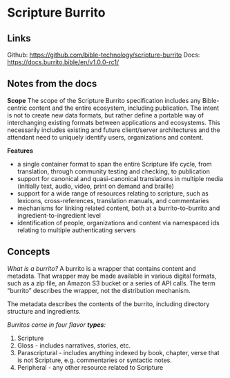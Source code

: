 # Scripture Burrito

## Links

Github: https://github.com/bible-technology/scripture-burrito
Docs: https://docs.burrito.bible/en/v1.0.0-rc1/

## Notes from the docs

**Scope**
The scope of the Scripture Burrito specification includes any Bible-centric content and the entire ecosystem, including publication. The intent is not to create new data formats, but rather define a portable way of interchanging existing formats between applications and ecosystems. This necessarily includes existing and future client/server architectures and the attendant need to uniquely identify users, organizations and content.

**Features**

- a single container format to span the entire Scripture life cycle, from translation, through community testing and checking, to publication
- support for canonical and quasi-canonical translations in multiple media (initially text, audio, video, print on demand and braille)
- support for a wide range of resources relating to scripture, such as lexicons, cross-references, translation manuals, and commentaries
- mechanisms for linking related content, both at a burrito-to-burrito and ingredient-to-ingredient level
- identification of people, organizations and content via namespaced ids relating to multiple authenticating servers

## Concepts

*What is a burrito?*
A burrito is a wrapper that contains content and metadata. That wrapper may be made available in various digital formats, such as a zip file, an Amazon S3 bucket or a series of API calls. The term “burrito” describes the wrapper, not the distribution mechanism.

The metadata describes the contents of the burrito, including directory structure and ingredients.


*Burritos come in four flavor **types**:*
1. Scripture
2. Gloss - includes narratives, stories, etc.
3. Parascriptural - includes anything indexed by book, chapter, verse that is not Scripture, e.g. commentaries or syntactic notes.
4. Peripheral - any other resource related to Scripture

